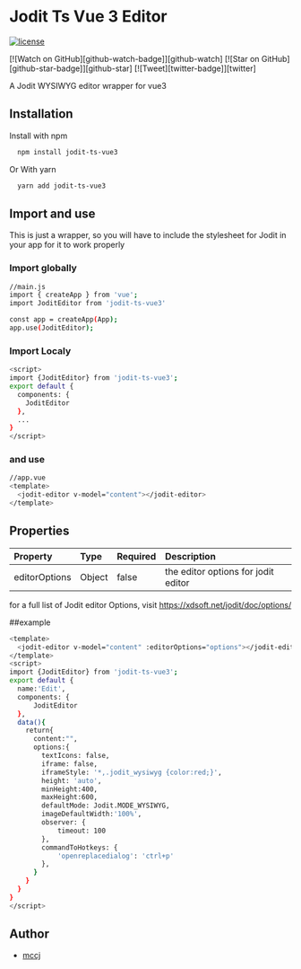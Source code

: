 # Jodit Ts Vue 3 Editor

[![license](https://img.shields.io/github/license/mashape/apistatus.svg?style=flat-square)](https://github.com/WendellAdriel/jodit-vue/blob/master/LICENSE)


[![Watch on GitHub][github-watch-badge]][github-watch]
[![Star on GitHub][github-star-badge]][github-star]
[![Tweet][twitter-badge]][twitter]


A Jodit WYSIWYG editor wrapper for vue3


## Installation

Install with npm

```bash
  npm install jodit-ts-vue3
```
Or With yarn

```bash
  yarn add jodit-ts-vue3
```

## Import and use
This is just a wrapper, so you will have to include the stylesheet for Jodit in your app for it to work properly

### Import globally
```bash
//main.js
import { createApp } from 'vue';
import JoditEditor from 'jodit-ts-vue3'

const app = createApp(App);
app.use(JoditEditor);
```
### Import Localy
```bash
<script>
import {JoditEditor} from 'jodit-ts-vue3';
export default {
  components: {
    JoditEditor
  },
  ...
}
</script>
```

### and use
```bash
//app.vue
<template>
  <jodit-editor v-model="content"></jodit-editor>
</template>

```
## Properties

| Property  | Type     | Required | Description       |
| :-------- | :------- | :----    | :------------------------- |
| editorOptions | Object | false    | the editor options for jodit editor  |

for a full list of Jodit editor Options, visit https://xdsoft.net/jodit/doc/options/

##example

```bash
<template>
  <jodit-editor v-model="content" :editorOptions="options"></jodit-editor>
</template>
<script>
import {JoditEditor} from 'jodit-ts-vue3';
export default {
  name:'Edit',
  components: {
      JoditEditor
  },
  data(){
    return{
      content:"",
      options:{
        textIcons: false,
        iframe: false,
        iframeStyle: '*,.jodit_wysiwyg {color:red;}',
        height: 'auto',
        minHeight:400,
        maxHeight:600,
        defaultMode: Jodit.MODE_WYSIWYG,
        imageDefaultWidth:'100%',
        observer: {
            timeout: 100
        },
        commandToHotkeys: {
            'openreplacedialog': 'ctrl+p'
        },
      }
    }
  }
}
</script>
```


## Author

- [mccj](https://github.com/mccj)


